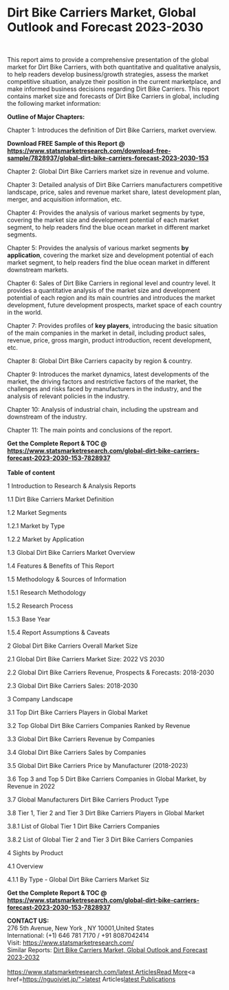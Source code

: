 <h1>Dirt Bike Carriers Market, Global Outlook and Forecast 2023-2030</h1><br/><p>This report aims to provide a comprehensive presentation of the global market for Dirt Bike Carriers, with both quantitative and qualitative analysis, to help readers develop business/growth strategies, assess the market competitive situation, analyze their position in the current marketplace, and make informed business decisions regarding Dirt Bike Carriers. This report contains market size and forecasts of Dirt Bike Carriers in global, including the following market information:</p><p><strong>Outline of Major Chapters:</strong></p><p>Chapter 1: Introduces the definition of Dirt Bike Carriers, market overview.</p><p><strong>Download FREE Sample of this Report @ <a href="https://www.statsmarketresearch.com/download-free-sample/7828937/global-dirt-bike-carriers-forecast-2023-2030-153">https://www.statsmarketresearch.com/download-free-sample/7828937/global-dirt-bike-carriers-forecast-2023-2030-153</a></strong></p><p>Chapter 2: Global Dirt Bike Carriers market size in revenue and volume.</p><p>Chapter 3: Detailed analysis of Dirt Bike Carriers manufacturers competitive landscape, price, sales and revenue market share, latest development plan, merger, and acquisition information, etc.</p><p>Chapter 4: Provides the analysis of various market segments by type, covering the market size and development potential of each market segment, to help readers find the blue ocean market in different market segments.</p><p>Chapter 5: Provides the analysis of various market segments <strong>by application</strong>, covering the market size and development potential of each market segment, to help readers find the blue ocean market in different downstream markets.</p><p>Chapter 6: Sales of Dirt Bike Carriers in regional level and country level. It provides a quantitative analysis of the market size and development potential of each region and its main countries and introduces the market development, future development prospects, market space of each country in the world.</p><p>Chapter 7: Provides profiles of <strong>key players</strong>, introducing the basic situation of the main companies in the market in detail, including product sales, revenue, price, gross margin, product introduction, recent development, etc.</p><p>Chapter 8: Global Dirt Bike Carriers capacity by region & country.</p><p>Chapter 9: Introduces the market dynamics, latest developments of the market, the driving factors and restrictive factors of the market, the challenges and risks faced by manufacturers in the industry, and the analysis of relevant policies in the industry.</p><p>Chapter 10: Analysis of industrial chain, including the upstream and downstream of the industry.</p><p>Chapter 11: The main points and conclusions of the report.</p><div><b>Get the Complete Report & TOC @ <a href="https://www.statsmarketresearch.com/global-dirt-bike-carriers-forecast-2023-2030-153-7828937">https://www.statsmarketresearch.com/global-dirt-bike-carriers-forecast-2023-2030-153-7828937</a></b></div><br><b>Table of content</b><p>1 Introduction to Research & Analysis Reports<br />
 
  1.1 Dirt Bike Carriers Market Definition<br />
 
  1.2 Market Segments<br />
 
  1.2.1 Market by Type<br />
 
  1.2.2 Market by Application<br />
 
  1.3 Global Dirt Bike Carriers Market Overview<br />
 
  1.4 Features & Benefits of This Report<br />
 
  1.5 Methodology & Sources of Information<br />
 
  1.5.1 Research Methodology<br />
 
  1.5.2 Research Process<br />
 
  1.5.3 Base Year<br />
 
  1.5.4 Report Assumptions & Caveats<br />
 
 2 Global Dirt Bike Carriers Overall Market Size<br />
 
  2.1 Global Dirt Bike Carriers Market Size: 2022 VS 2030<br />
 
  2.2 Global Dirt Bike Carriers Revenue, Prospects & Forecasts: 2018-2030<br />
 
  2.3 Global Dirt Bike Carriers Sales: 2018-2030<br />
 
 3 Company Landscape<br />
 
  3.1 Top Dirt Bike Carriers Players in Global Market<br />
 
  3.2 Top Global Dirt Bike Carriers Companies Ranked by Revenue<br />
 
  3.3 Global Dirt Bike Carriers Revenue by Companies<br />
 
  3.4 Global Dirt Bike Carriers Sales by Companies<br />
 
  3.5 Global Dirt Bike Carriers Price by Manufacturer (2018-2023)<br />
 
  3.6 Top 3 and Top 5 Dirt Bike Carriers Companies in Global Market, by Revenue in 2022<br />
 
  3.7 Global Manufacturers Dirt Bike Carriers Product Type<br />
 
  3.8 Tier 1, Tier 2 and Tier 3 Dirt Bike Carriers Players in Global Market<br />
 
  3.8.1 List of Global Tier 1 Dirt Bike Carriers Companies<br />
 
  3.8.2 List of Global Tier 2 and Tier 3 Dirt Bike Carriers Companies<br />
 
 4 Sights by Product<br />
 
  4.1 Overview<br />
 
  4.1.1 By Type - Global Dirt Bike Carriers Market Siz<br><div><b>Get the Complete Report & TOC @ <a href="https://www.statsmarketresearch.com/global-dirt-bike-carriers-forecast-2023-2030-153-7828937">https://www.statsmarketresearch.com/global-dirt-bike-carriers-forecast-2023-2030-153-7828937</a></b></div></p> <b>CONTACT US:</b><br>276 5th Avenue, New York , NY 10001,United States<br>International: (+1) 646 781 7170 / +91 8087042414<br>Visit: <a href="https://www.statsmarketresearch.com/">https://www.statsmarketresearch.com/</a><br>Similar Reports: <a href="https://www.statsmarketresearch.com/global-dirt-bike-carriers-forecast-2023-2030-153-7828937">Dirt Bike Carriers Market, Global Outlook and Forecast 2023-2032</a><br/><br/><a href="https://gyeongbokgung.com">https://www.statsmarketresearch.com/</a><a href="https://hallyeomaritime.com">latest Articles</a><a href="https://jingwansa.com">Read More</a><a href=https://nguoiviet.jp/">latest Articles</a><a href="https://www.intelmarketresearch.com/">latest Publications</a>